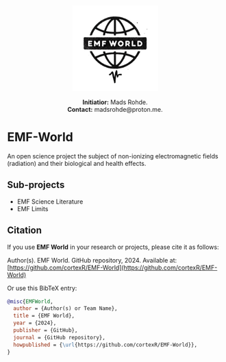 <p align="center">
  <img src="./images/emf-world_logo.png" alt="EMF World Logo" width="200"/>
</p>

<p align="center">
<strong>Initiatior:</strong> Mads Rohde. 
<br>
<strong>Contact:</strong> madsrohde@proton.me.
</p>

# EMF-World
An open science project the subject of non-ionizing electromagnetic fields (radiation) and their biological and health effects.

## Sub-projects

* EMF Science Literature
* EMF Limits

## Citation

If you use **EMF World** in your research or projects, please cite it as follows:

Author(s). EMF World. GitHub repository, 2024. Available at: [https://github.com/cortexR/EMF-World](https://github.com/cortexR/EMF-World)

Or use this BibTeX entry:

```bibtex
@misc{EMFWorld,
  author = {Author(s) or Team Name},
  title = {EMF World},
  year = {2024},
  publisher = {GitHub},
  journal = {GitHub repository},
  howpublished = {\url{https://github.com/cortexR/EMF-World}},
}

